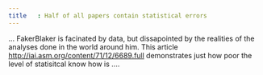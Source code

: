 ```yaml
---
title   : Half of all papers contain statistical errors
---
```


... FakerBlaker is facinated by data, but dissapointed by the realities of the analyses done in the world around him. This article http://iai.asm.org/content/71/12/6689.full demonstrates just how poor the level of statisitcal know how is ....

